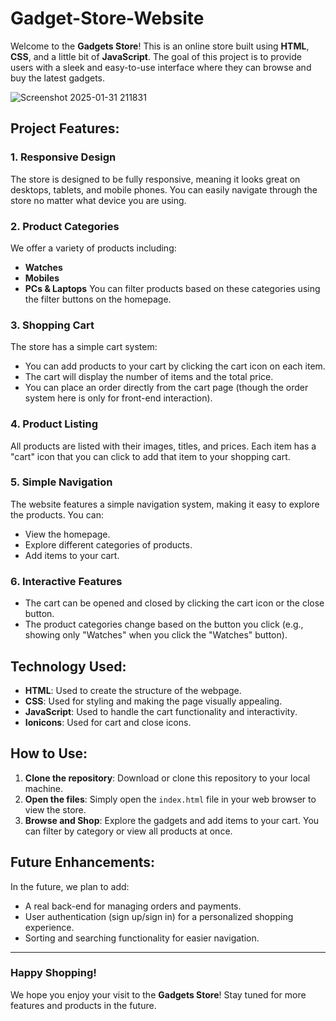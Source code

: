 # Gadget-Store-Website
Welcome to the **Gadgets Store**! This is an online store built using **HTML**, **CSS**, and a little bit of **JavaScript**. The goal of this project is to provide users with a sleek and easy-to-use interface where they can browse and buy the latest gadgets.


![Screenshot 2025-01-31 211831](https://github.com/user-attachments/assets/9adf78a1-d0ed-4266-93d2-049b611889f3)


## Project Features:

### 1. **Responsive Design**
   The store is designed to be fully responsive, meaning it looks great on desktops, tablets, and mobile phones. You can easily navigate through the store no matter what device you are using.

### 2. **Product Categories**
   We offer a variety of products including:
   - **Watches**
   - **Mobiles**
   - **PCs & Laptops**
   You can filter products based on these categories using the filter buttons on the homepage.

### 3. **Shopping Cart**
   The store has a simple cart system:
   - You can add products to your cart by clicking the cart icon on each item.
   - The cart will display the number of items and the total price.
   - You can place an order directly from the cart page (though the order system here is only for front-end interaction).

### 4. **Product Listing**
   All products are listed with their images, titles, and prices. Each item has a "cart" icon that you can click to add that item to your shopping cart.

### 5. **Simple Navigation**
   The website features a simple navigation system, making it easy to explore the products. You can:
   - View the homepage.
   - Explore different categories of products.
   - Add items to your cart.

### 6. **Interactive Features**
   - The cart can be opened and closed by clicking the cart icon or the close button.
   - The product categories change based on the button you click (e.g., showing only "Watches" when you click the "Watches" button).

## Technology Used:
- **HTML**: Used to create the structure of the webpage.
- **CSS**: Used for styling and making the page visually appealing.
- **JavaScript**: Used to handle the cart functionality and interactivity.
- **Ionicons**: Used for cart and close icons.

## How to Use:
1. **Clone the repository**: Download or clone this repository to your local machine.
2. **Open the files**: Simply open the `index.html` file in your web browser to view the store.
3. **Browse and Shop**: Explore the gadgets and add items to your cart. You can filter by category or view all products at once.

## Future Enhancements:
In the future, we plan to add:
- A real back-end for managing orders and payments.
- User authentication (sign up/sign in) for a personalized shopping experience.
- Sorting and searching functionality for easier navigation.

---

### Happy Shopping!
We hope you enjoy your visit to the **Gadgets Store**! Stay tuned for more features and products in the future.
